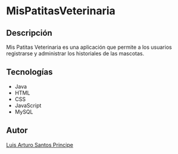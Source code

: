 # MisPatitasVeterinaria
## Descripción
Mis Patitas Veterinaria es una aplicación que permite a los usuarios registrarse y administrar los historiales de las mascotas.

## Tecnologías
* Java
* HTML
* CSS
* JavaScript
* MySQL

## Autor
[Luis Arturo Santos Principe](https://github.com/luis-ar)


